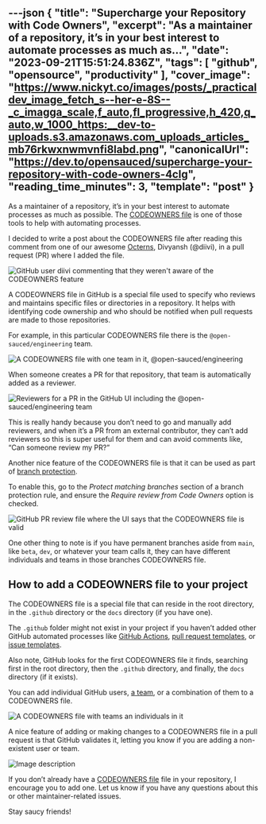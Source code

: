 ---json
{
  "title": "Supercharge your Repository with Code Owners",
  "excerpt": "As a maintainer of a repository, it’s in your best interest to automate processes as much as...",
  "date": "2023-09-21T15:51:24.836Z",
  "tags": [
    "github",
    "opensource",
    "productivity"
  ],
  "cover_image": "https://www.nickyt.co/images/posts/_practicaldev_image_fetch_s--her-e-8S--_c_imagga_scale,f_auto,fl_progressive,h_420,q_auto,w_1000_https:__dev-to-uploads.s3.amazonaws.com_uploads_articles_mb76rkwxnwmvnfi8labd.png",
  "canonicalUrl": "https://dev.to/opensauced/supercharge-your-repository-with-code-owners-4clg",
  "reading_time_minutes": 3,
  "template": "post"
}
---

As a maintainer of a repository, it’s in your best interest to automate processes as much as possible. The [CODEOWNERS file](https://docs.github.com/en/repositories/managing-your-repositorys-settings-and-features/customizing-your-repository/about-code-owners) is one of those tools to help with automating processes.

I decided to write a post about the CODEOWNERS file after reading this comment from one of our awesome [Octerns](https://education.github.com/students/octernships), Divyansh (@diivi), in a pull request (PR) where I added the file.

![GitHub user diivi commenting that they weren't aware of the CODEOWNERS feature](https://www.nickyt.co/images/posts/_uploads_articles_hpkmx91y66efqaa62umv.png)

A CODEOWNERS file in GitHub is a special file used to specify who reviews and maintains specific files or directories in a repository. It helps with identifying code ownership and who should be notified when pull requests are made to those repositories.

For example, in this particular CODEOWNERS file there is the `@open-sauced/engineering` team.


![A CODEOWNERS file with one team in it, @open-sauced/engineering](https://www.nickyt.co/images/posts/_uploads_articles_0mg69ouah43ks9x3e0zh.png)

When someone creates a PR for that repository, that team is automatically added as a reviewer.

![Reviewers for a PR in the GitHub UI including the @open-sauced/engineering team](https://www.nickyt.co/images/posts/_uploads_articles_hsevadw9yedmewgb0gya.png)

This is really handy because you don’t need to go and manually add reviewers, and when it’s a PR from an external contributor, they can’t add reviewers so this is super useful for them and can avoid comments like, “Can someone review my PR?”

Another nice feature of the CODEOWNERS file is that it can be used as part of [branch protection](https://docs.github.com/en/repositories/configuring-branches-and-merges-in-your-repository/managing-protected-branches/managing-a-branch-protection-rule).

To enable this, go to the *Protect matching branches* section of a branch protection rule, and ensure the *Require review from Code Owners* option is checked.

![GitHub PR review file where the UI says that the CODEOWNERS file is valid](https://www.nickyt.co/images/posts/_uploads_articles_b85pfint60i7h5ph9eoi.png)

One other thing to note is if you have permanent branches aside from `main`, like `beta`, `dev`, or whatever your team calls it, they can have different individuals and teams in those branches CODEOWNERS file.

## How to add a CODEOWNERS file to your project

The CODEOWNERS file is a special file that can reside in the root directory, in the `.github` directory or the `docs` directory (if you have one).

The `.github` folder might not exist in your project if you haven’t added other GitHub automated processes like [GitHub Actions](https://github.com/features/actions), [pull request templates](https://docs.github.com/en/communities/using-templates-to-encourage-useful-issues-and-pull-requests/creating-a-pull-request-template-for-your-repository), or [issue templates](https://dev.to/opensauced/how-to-create-a-good-pull-request-template-and-why-you-should-add-gifs-4i0l). 

Also note, GitHub looks for the first CODEOWNERS file it finds, searching first in the root directory, then the `.github` directory, and finally, the `docs` directory (if it exists).

You can add individual GitHub users, [a team](https://docs.github.com/en/organizations/organizing-members-into-teams/creating-a-team), or a combination of them to a CODEOWNERS file.

![A CODEOWNERS file with teams an individuals in it](https://www.nickyt.co/images/posts/_uploads_articles_jqjiucgu564d6dx5n89s.png)

A nice feature of adding or making changes to a CODEOWNERS file in a pull request is that GitHub validates it, letting you know if you are adding a non-existent user or team.

![Image description](https://www.nickyt.co/images/posts/_uploads_articles_icix62kg1avsjy54enu2.png)

If you don’t already have a [CODEOWNERS file](https://docs.github.com/en/repositories/managing-your-repositorys-settings-and-features/customizing-your-repository/about-code-owners) file in your repository, I encourage you to add one. Let us know if you have any questions about this or other maintainer-related issues.

Stay saucy friends!
